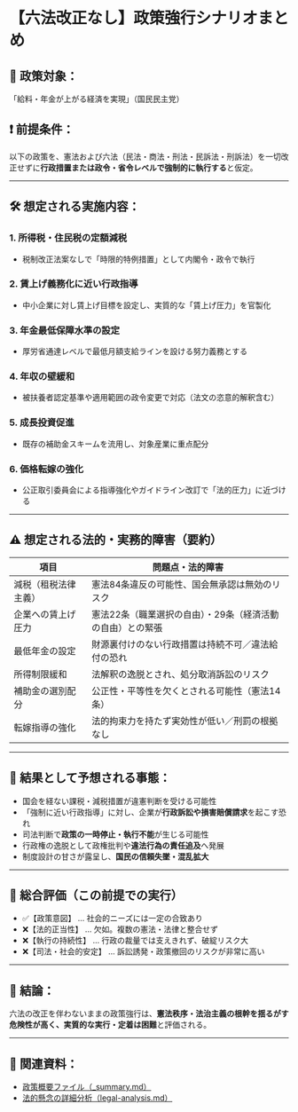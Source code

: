 # 【六法改正なし】政策強行シナリオまとめ

## 📌 政策対象：
「給料・年金が上がる経済を実現」（国民民主党）

## ❗ 前提条件：
以下の政策を、憲法および六法（民法・商法・刑法・民訴法・刑訴法）を一切改正せずに**行政措置または政令・省令レベルで強制的に執行する**と仮定。

---

## 🛠 想定される実施内容：

### 1. 所得税・住民税の定額減税
- 税制改正法案なしで「時限的特例措置」として内閣令・政令で執行

### 2. 賃上げ義務化に近い行政指導
- 中小企業に対し賃上げ目標を設定し、実質的な「賃上げ圧力」を官製化

### 3. 年金最低保障水準の設定
- 厚労省通達レベルで最低月額支給ラインを設ける努力義務とする

### 4. 年収の壁緩和
- 被扶養者認定基準や適用範囲の政令変更で対応（法文の恣意的解釈含む）

### 5. 成長投資促進
- 既存の補助金スキームを流用し、対象産業に重点配分

### 6. 価格転嫁の強化
- 公正取引委員会による指導強化やガイドライン改訂で「法的圧力」に近づける

---

## ⚠ 想定される法的・実務的障害（要約）

| 項目                         | 問題点・法的障害 |
|------------------------------|------------------|
| 減税（租税法律主義）         | 憲法84条違反の可能性、国会無承認は無効のリスク |
| 企業への賃上げ圧力           | 憲法22条（職業選択の自由）・29条（経済活動の自由）との緊張 |
| 最低年金の設定               | 財源裏付けのない行政措置は持続不可／違法給付の恐れ |
| 所得制限緩和                 | 法解釈の逸脱とされ、処分取消訴訟のリスク |
| 補助金の選別配分             | 公正性・平等性を欠くとされる可能性（憲法14条） |
| 転嫁指導の強化               | 法的拘束力を持たず実効性が低い／刑罰の根拠なし |

---

## 🚨 結果として予想される事態：

- 国会を経ない課税・減税措置が違憲判断を受ける可能性  
- 「強制に近い行政指導」に対し、企業が**行政訴訟や損害賠償請求**を起こす恐れ  
- 司法判断で**政策の一時停止・執行不能**が生じる可能性  
- 行政権の逸脱として政権批判や**違法行為の責任追及**へ発展  
- 制度設計の甘さが露呈し、**国民の信頼失墜・混乱拡大**

---

## 🧾 総合評価（この前提での実行）

- ✅【政策意図】 … 社会的ニーズには一定の合致あり  
- ❌【法的正当性】 … 欠如。複数の憲法・法律と整合せず  
- ❌【執行の持続性】 … 行政の裁量では支えきれず、破綻リスク大  
- ❌【司法・社会的安定】 … 訴訟誘発・政策撤回のリスクが非常に高い

---

## 📎 結論：

六法の改正を伴わないままの政策強行は、**憲法秩序・法治主義の根幹を揺るがす危険性が高く、実質的な実行・定着は困難**と評価される。

---

## 🔗 関連資料：

- [政策概要ファイル（_summary.md）](./_summary.md)
- [法的懸念の詳細分析（legal-analysis.md）](./legal-analysis.md)
